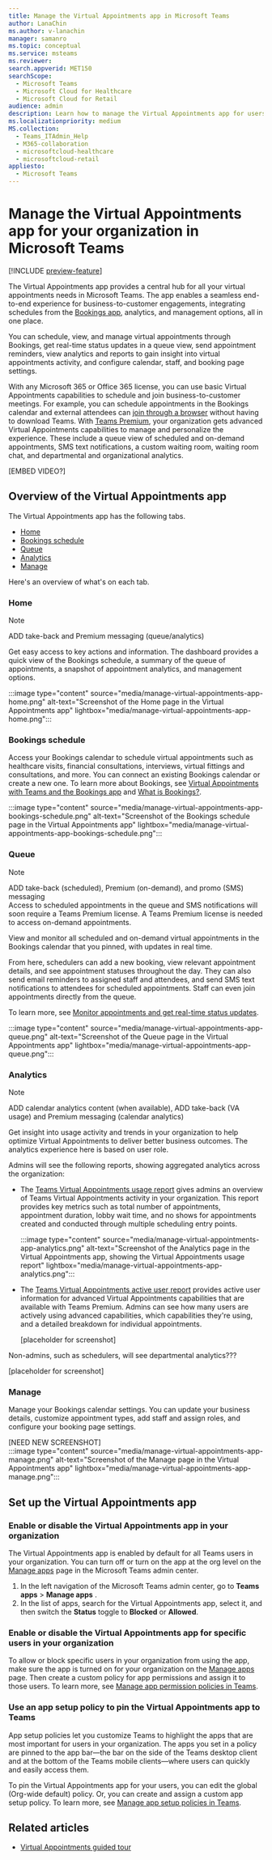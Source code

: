 ```yaml
---
title: Manage the Virtual Appointments app in Microsoft Teams
author: LanaChin
ms.author: v-lanachin
manager: samanro
ms.topic: conceptual
ms.service: msteams
ms.reviewer: 
search.appverid: MET150
searchScope:
  - Microsoft Teams
  - Microsoft Cloud for Healthcare
  - Microsoft Cloud for Retail
audience: admin
description: Learn how to manage the Virtual Appointments app for users in your organization.
ms.localizationpriority: medium
MS.collection: 
  - Teams_ITAdmin_Help
  - M365-collaboration
  - microsoftcloud-healthcare
  - microsoftcloud-retail
appliesto: 
  - Microsoft Teams
---
```


# Manage the Virtual Appointments app for your organization in Microsoft Teams

[!INCLUDE [preview-feature](includes/preview-feature.md)]

The Virtual Appointments app provides a central hub for all your virtual appointments needs in Microsoft Teams. The app enables a seamless end-to-end experience for business-to-customer engagements, integrating schedules from the [Bookings app](https://support.microsoft.com/office/what-is-bookings-42d4e852-8e99-4d8f-9b70-d7fc93973cb5), analytics, and management options, all in one place.

You can schedule, view, and manage virtual appointments through Bookings, get real-time status updates in a queue view, send appointment reminders, view analytics and reports to gain insight into virtual appointments activity, and configure calendar, staff, and booking page settings.

With any Microsoft 365 or Office 365 license, you can use basic Virtual Appointments capabilities to schedule and join business-to-customer meetings. For example, you can schedule appointments in the Bookings calendar and external attendees can [join through a browser](/microsoft-365/frontline/browser-join) without having to download Teams. With [Teams Premium](https://review.learn.microsoft.com/MicrosoftTeams/enhanced-teams-experience?branch=danismith-t-pre-licensing), your organization gets advanced Virtual Appointments capabilities to manage and personalize the experience. These include a queue view of scheduled and on-demand appointments, SMS text notifications, a custom waiting room, waiting room chat, and departmental and organizational analytics.

[EMBED VIDEO?]

## Overview of the Virtual Appointments app

The Virtual Appointments app has the following tabs.

- [Home](#home)
- [Bookings schedule](#bookings-schedule)
- [Queue](#queue)
- [Analytics](#analytics)
- [Manage](#manage)

Here's an overview of what's on each tab.

### Home

> [!NOTE]
> ADD take-back and Premium messaging (queue/analytics)

Get easy access to key actions and information. The dashboard provides a quick view of the Bookings schedule, a summary of the queue of appointments, a snapshot of appointment analytics, and management options.

:::image type="content" source="media/manage-virtual-appointments-app-home.png" alt-text="Screenshot of the Home page in the Virtual Appointments app" lightbox="media/manage-virtual-appointments-app-home.png":::

### Bookings schedule

Access your Bookings calendar to schedule virtual appointments such as healthcare visits, financial consultations, interviews, virtual fittings and consultations, and more. You can connect an existing Bookings calendar or create a new one. To learn more about Bookings, see [Virtual Appointments with Teams and the Bookings app](expand-teams-across-your-org/bookings-virtual-visits.md) and [What is Bookings?](https://support.microsoft.com/office/what-is-bookings-42d4e852-8e99-4d8f-9b70-d7fc93973cb5).

:::image type="content" source="media/manage-virtual-appointments-app-bookings-schedule.png" alt-text="Screenshot of the Bookings schedule page in the Virtual Appointments app" lightbox="media/manage-virtual-appointments-app-bookings-schedule.png":::

### Queue

> [!NOTE]
> ADD take-back (scheduled), Premium (on-demand), and promo (SMS) messaging<br>Access to scheduled appointments in the queue and SMS notifications will soon require a Teams Premium license. A Teams Premium license is needed to access on-demand appointments.

View and monitor all scheduled and on-demand virtual appointments in the Bookings calendar that you pinned, with updates in real time.

From here, schedulers can add a new booking, view relevant appointment details, and see appointment statuses throughout the day. They can also send email reminders to assigned staff and attendees, and send SMS text notifications to attendees for scheduled appointments. Staff can even join appointments directly from the queue.

To learn more, see [Monitor appointments and get real-time status updates](https://review.learn.microsoft.com/microsoft-365/frontline/bookings-virtual-appointments?branch=v-lanachin-bookings-prem#monitor-appointments-and-get-real-time-status-updates-in-the-queue-view).

:::image type="content" source="media/manage-virtual-appointments-app-queue.png" alt-text="Screenshot of the Queue page in the Virtual Appointments app" lightbox="media/manage-virtual-appointments-app-queue.png":::

### Analytics

> [!NOTE]
> ADD calendar analytics content (when available), ADD take-back (VA usage) and Premium messaging (calendar analytics)

Get insight into usage activity and trends in your organization to help optimize Virtual Appointments to deliver better business outcomes. The analytics experience here is based on user role.

Admins will see the following reports, showing aggregated analytics across the organization:

- The [Teams Virtual Appointments usage report](https://review.learn.microsoft.com/en-us/microsoft-365/frontline/virtual-appointments-usage-report?branch=v-lanachin-va-report#the-virtual-appointments-usage-report) gives admins an overview of Teams Virtual Appointments activity in your organization. This report provides key metrics such as total number of appointments, appointment duration, lobby wait time, and no shows for appointments created and conducted through multiple scheduling entry points.

  :::image type="content" source="media/manage-virtual-appointments-app-analytics.png" alt-text="Screenshot of the Analytics page in the Virtual Appointments app, showing the Virtual Appointments usage report" lightbox="media/manage-virtual-appointments-app-analytics.png":::

- The [Teams Virtual Appointments active user report](https://review.learn.microsoft.com/microsoft-365/frontline/virtual-appointments-active-user-report?branch=v-lanachin-va-report#the-virtual-appointments-usage-report) provides active user information for advanced Virtual Appointments capabilities that are available with Teams Premium. Admins can see how many users are actively using advanced capabilities, which capabilities they're using, and a detailed breakdown for individual appointments.

    [placeholder for screenshot]

Non-admins, such as schedulers, will see departmental analytics???

[placeholder for screenshot]

### Manage

Manage your Bookings calendar settings. You can update your business details, customize appointment types, add staff and assign roles, and configure your booking page settings.

[NEED NEW SCREENSHOT]<br>
:::image type="content" source="media/manage-virtual-appointments-app-manage.png" alt-text="Screenshot of the Manage page in the Virtual Appointments app" lightbox="media/manage-virtual-appointments-app-manage.png":::

## Set up the Virtual Appointments app

### Enable or disable the Virtual Appointments app in your organization

The Virtual Appointments app is enabled by default for all Teams users in your organization. You can turn off or turn on the app at the org level on the [Manage apps](manage-apps.md) page in the Microsoft Teams admin center.

1. In the left navigation of the Microsoft Teams admin center, go to **Teams apps** > **Manage apps** .
2. In the list of apps, search for the Virtual Appointments app, select it, and then switch the **Status** toggle to **Blocked** or **Allowed**.

### Enable or disable the Virtual Appointments app for specific users in your organization

To allow or block specific users in your organization from using the app, make sure the app is turned on for your organization on the [Manage apps](manage-apps.md) page. Then create a custom policy for app permissions and assign it to those users. To learn more, see [Manage app permission policies in Teams](teams-app-permission-policies.md).

### Use an app setup policy to pin the Virtual Appointments app to Teams

App setup policies let you customize Teams to highlight the apps that are most important for users in your organization. The apps you set in a policy are pinned to the app bar—the bar on the side of the Teams desktop client and at the bottom of the Teams mobile clients—where users can quickly and easily access them.

To pin the Virtual Appointments app for your users, you can edit the global (Org-wide default) policy. Or, you can create and assign a custom app setup policy. To learn more, see [Manage app setup policies in Teams](teams-app-setup-policies.md).

## Related articles

- [Virtual Appointments guided tour](https://guidedtour.microsoft.com/guidedtour/industry-longform/virtual-appointments/1/1)
